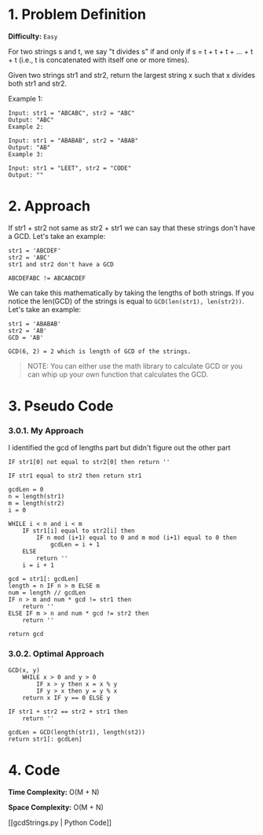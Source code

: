 # 1. Problem Definition

**Difficulty:** `Easy`

For two strings s and t, we say "t divides s" if and only if s = t + t + t + ... + t + t (i.e., t is concatenated with itself one or more times).

Given two strings str1 and str2, return the largest string x such that x divides both str1 and str2.

 

Example 1:

```
Input: str1 = "ABCABC", str2 = "ABC"
Output: "ABC"
Example 2:
```

```
Input: str1 = "ABABAB", str2 = "ABAB"
Output: "AB"
Example 3:
```

```
Input: str1 = "LEET", str2 = "CODE"
Output: ""
```

# 2. Approach

If str1 + str2 not same as str2 + str1 we can say that these strings don't have a GCD. Let's take an example:

```
str1 = 'ABCDEF'
str2 = 'ABC'
str1 and str2 don't have a GCD

ABCDEFABC != ABCABCDEF
```

We can take this mathematically by taking the lengths of both strings. If you notice the len(GCD) of the strings is equal to `GCD(len(str1), len(str2))`. Let's take an example:

```
str1 = 'ABABAB'
str2 = 'AB'
GCD = 'AB'

GCD(6, 2) = 2 which is length of GCD of the strings.
```

> NOTE:
> You can either use the math library to calculate GCD or you can whip up your own function that calculates the GCD.

# 3. Pseudo Code

### 3.0.1. My Approach

I identified the gcd of lengths part but didn't figure out the other part

```
IF str1[0] not equal to str2[0] then return ''

IF str1 equal to str2 then return str1

gcdLen = 0
n = length(str1)
m = length(str2)
i = 0

WHILE i < n and i < m
    IF str1[i] equal to str2[i] then
        IF n mod (i+1) equal to 0 and m mod (i+1) equal to 0 then
            gcdLen = i + 1
    ELSE
        return ''
    i = i + 1

gcd = str1[: gcdLen]
length = n IF n > m ELSE m
num = length // gcdLen
IF n > m and num * gcd != str1 then
    return ''
ELSE IF m > n and num * gcd != str2 then
    return ''

return gcd
```

### 3.0.2. Optimal Approach

```
GCD(x, y)
    WHILE x > 0 and y > 0
        IF x > y then x = x % y
        IF y > x then y = y % x
    return x IF y == 0 ELSE y

IF str1 + str2 == str2 + str1 then 
    return ''

gcdLen = GCD(length(str1), length(st2))
return str1[: gcdLen]
```


# 4. Code

**Time Complexity:** O(M + N)

**Space Complexity:** O(M + N)

[[gcdStrings.py | Python Code]]